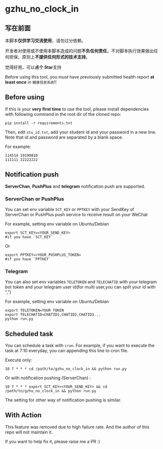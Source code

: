 # gzhu_no_clock_in

## 写在前面

本脚本**仅供学习交流使用**，请勿过分依赖。

开发者对使用或不使用本脚本造成的问题**不负任何责任**，不对脚本执行效果做出任何担保，原则上**不提供任何形式的技术支持**。

觉得好用，可以**点个 Star**支持

Before using this tool, you must have previously submitted health report **at least once** in `健康信息系统`!!

## Before using

If this is your **very first time** to use the tool, please install dependencies with following command in the root dir of the cloned repo:

```shell
pip install -r requirements.txt
```

Then, edit `stu_id.txt`, add your student id and your password in a new line. Note that id and password are separated by a blank space.

For example:

```text
114514 19190810
111111 22222222
```

## Notification push

**ServerChan**, **PushPlus** and **telegram** notification push are supported.

### ServerChan or PushPlus

You can set env variable `SCT_KEY` or `PPTKEY` with your SendKey of ServerChan or PushPlus push service to receive result on your WeChat

For example, setting env variable on Ubuntu/Debian

```shell
export SCT_KEY=<YOUR_SEND_KEY>
#if you have `SCT_KEY`
```

Or

```shell
export PPTKEY=<YOUR_PUSHPLUS_TOKEN>
#if you have `PPTKEY`
```

### Telegram

You can also set env variables `TELETOKEN` and `TELECHATID` with your telegram bot token and your telegram user id(for multi user,you can spilt your id with ",")

For example, setting env variable on Ubuntu/Debian

```shell
export TELETOKEN=YOUR TOKEN
export TELECHATID=CHATID1,CHATID2,CHATID3...
python run.py
```

## Scheduled task

You can schedule a task with `cron`. For example, if you want to execute the task at 7:10 everyday, you can appending this line to cron file.

Execute only:

```shell
10 7 * * * cd /path/to/gzhu_no_clock_in && python run.py
```

Or with notification pushing (ServerChan) :

```shell
10 7 * * * export SCT_KEY=<YOUR_SEND_KEY> && cd /path/to/gzhu_no_clock_in && python run.py
```

The setting for other way of notification pushing is similar.

## With Action

This feature was removed due to high failure rate. And the author of this repo will not maintain it.

If you want to help fix it, please raise me a PR :)
